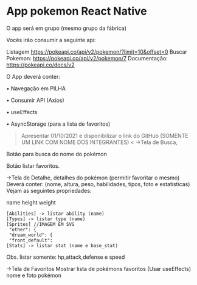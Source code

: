 # App pokemon React Native

O app será em grupo (mesmo grupo da fábrica)

Vocês irão consumir a seguinte api:

Listagem https://pokeapi.co/api/v2/pokemon/?limit=10&offset=0
Buscar Pokemon: https://pokeapi.co/api/v2/pokemon/7
Documentação: https://pokeapi.co/docs/v2

O App deverá conter:

• Navegação em PILHA

• Consumir API (Axios)

• useEffects

• AsyncStorage (para a lista de favoritos)

> Apresentar 01/10/2021 e disponibilizar o link do GitHub 
(SOMENTE UM LINK COM NOME DOS INTEGRANTES) <
->Tela de Busca,

Botão para busca do nome do pokémon

Botão listar favoritos.

->Tela de Detalhe, detalhes do pokémon (permitir favoritar o mesmo)
Deverá conter: (nome, altura, peso, habilidades, tipos, foto e estatísticas)
Vejam as seguintes propriedades:

name
height
weight
```
[Abilities] -> listar ability (name)
[Types] -> listar type (name)
[Sprites] //IMAGEM EM SVG
 "other": {
 "dream_world": {
 "front_default":
[Stats] -> listar stat (name e base_stat)
````
Obs. listar somente: hp,attack,defense e speed

->Tela de Favoritos
Mostrar lista de pokémons favoritos (Usar useEffects)
nome e foto pokémon
